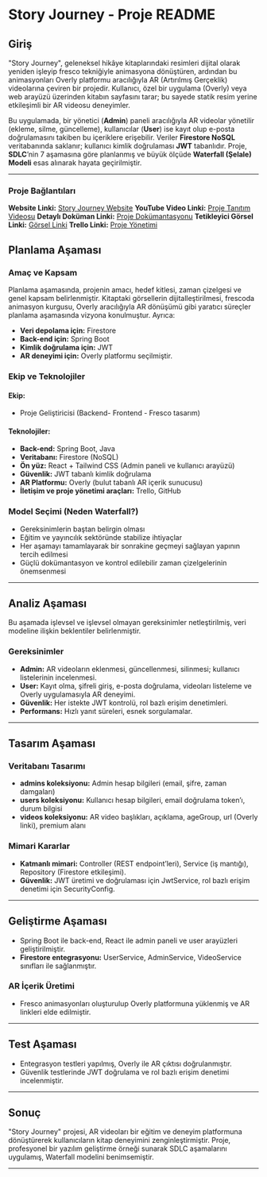 # **Story Journey - Proje README**

## **Giriş**
"Story Journey", geleneksel hikâye kitaplarındaki resimleri dijital olarak yeniden işleyip fresco tekniğiyle animasyona dönüştüren, ardından bu animasyonları Overly platformu aracılığıyla AR (Artırılmış Gerçeklik) videolarına çeviren bir projedir. Kullanıcı, özel bir uygulama (Overly) veya web arayüzü üzerinden kitabın sayfasını tarar; bu sayede statik resim yerine etkileşimli bir AR videosu deneyimler.

Bu uygulamada, bir yönetici (**Admin**) paneli aracılığıyla AR videolar yönetilir (ekleme, silme, güncelleme), kullanıcılar (**User**) ise kayıt olup e-posta doğrulamasını takiben bu içeriklere erişebilir. Veriler **Firestore NoSQL** veritabanında saklanır; kullanıcı kimlik doğrulaması **JWT** tabanlıdır. Proje, **SDLC**’nin 7 aşamasına göre planlanmış ve büyük ölçüde **Waterfall (Şelale) Modeli** esas alınarak hayata geçirilmiştir.

---
### **Proje Bağlantıları**

**Website Linki:** [Story Journey Website](https://wizardly-engelbart-139b63.netlify.app)
**YouTube Video Linki:** [Proje Tanıtım Videosu](https://youtu.be/f0DAh4AGA08)
**Detaylı Doküman Linki:** [Proje Dokümantasyonu](https://docs.google.com/document/d/1-2ScJ06N77z09B7ouz7VTKTt6WOWkbI4Fm0U4MPm15M/edit?usp=sharing)
**Tetikleyici Görsel Linki:** [Görsel Linki](https://drive.google.com/file/d/1TyoZumApTORliGhYQILxjZ9bjM4kRNpT/view?usp=share_link)
**Trello Linki:** [Proje Yönetimi](https://trello.com/invite/b/6728a2fb7cb389f84bd13a42/ATTI196be6c21b6be9f78949532bb073f544D545D604/ymgk-proje) 


## **Planlama Aşaması**

### **Amaç ve Kapsam**
Planlama aşamasında, projenin amacı, hedef kitlesi, zaman çizelgesi ve genel kapsam belirlenmiştir. Kitaptaki görsellerin dijitalleştirilmesi, frescoda animasyon kurgusu, Overly aracılığıyla AR dönüşümü gibi yaratıcı süreçler planlama aşamasında vizyona konulmuştur. Ayrıca:
- **Veri depolama için:** Firestore
- **Back-end için:** Spring Boot
- **Kimlik doğrulama için:** JWT
- **AR deneyimi için:** Overly platformu seçilmiştir.

### **Ekip ve Teknolojiler**
#### **Ekip:**
- Proje Geliştiricisi (Backend- Frontend - Fresco tasarım)

#### **Teknolojiler:**
- **Back-end:** Spring Boot, Java
- **Veritabanı:** Firestore (NoSQL)
- **Ön yüz:** React + Tailwind CSS (Admin paneli ve kullanıcı arayüzü)
- **Güvenlik:** JWT tabanlı kimlik doğrulama
- **AR Platformu:** Overly (bulut tabanlı AR içerik sunucusu)
- **İletişim ve proje yönetimi araçları:** Trello, GitHub

### **Model Seçimi (Neden Waterfall?)**
- Gereksinimlerin baştan belirgin olması
- Eğitim ve yayıncılık sektöründe stabilize ihtiyaçlar
- Her aşamayı tamamlayarak bir sonrakine geçmeyi sağlayan yapının tercih edilmesi
- Güçlü dokümantasyon ve kontrol edilebilir zaman çizelgelerinin önemsenmesi

---

## **Analiz Aşaması**
Bu aşamada işlevsel ve işlevsel olmayan gereksinimler netleştirilmiş, veri modeline ilişkin beklentiler belirlenmiştir.

### **Gereksinimler**
- **Admin:** AR videoların eklenmesi, güncellenmesi, silinmesi; kullanıcı listelerinin incelenmesi.
- **User:** Kayıt olma, şifreli giriş, e-posta doğrulama, videoları listeleme ve Overly uygulamasıyla AR deneyimi.
- **Güvenlik:** Her istekte JWT kontrolü, rol bazlı erişim denetimleri.
- **Performans:** Hızlı yanıt süreleri, esnek sorgulamalar.

---

## **Tasarım Aşaması**

### **Veritabanı Tasarımı**
- **admins koleksiyonu:** Admin hesap bilgileri (email, şifre, zaman damgaları)
- **users koleksiyonu:** Kullanıcı hesap bilgileri, email doğrulama token’ı, durum bilgisi
- **videos koleksiyonu:** AR video başlıkları, açıklama, ageGroup, url (Overly linki), premium alanı

### **Mimari Kararlar**
- **Katmanlı mimari:** Controller (REST endpoint’leri), Service (iş mantığı), Repository (Firestore etkileşimi).
- **Güvenlik:** JWT üretimi ve doğrulaması için JwtService, rol bazlı erişim denetimi için SecurityConfig.

---

## **Geliştirme Aşaması**
- Spring Boot ile back-end, React ile admin paneli ve user arayüzleri geliştirilmiştir.
- **Firestore entegrasyonu:** UserService, AdminService, VideoService sınıfları ile sağlanmıştır.

### **AR İçerik Üretimi**
- Fresco animasyonları oluşturulup Overly platformuna yüklenmiş ve AR linkleri elde edilmiştir.

---

## **Test Aşaması**
- Entegrasyon testleri yapılmış, Overly ile AR çıktısı doğrulanmıştır.
- Güvenlik testlerinde JWT doğrulama ve rol bazlı erişim denetimi incelenmiştir.

---

## **Sonuç**
"Story Journey" projesi, AR videoları bir eğitim ve deneyim platformuna dönüştürerek kullanıcıların kitap deneyimini zenginleştirmiştir. Proje, profesyonel bir yazılım geliştirme örneği sunarak SDLC aşamalarını uygulamış, Waterfall modelini benimsemiştir.

---


